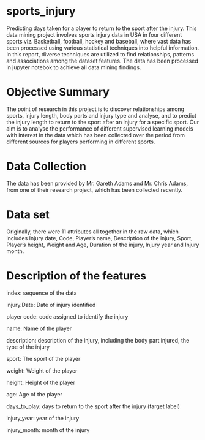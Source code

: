 # sports_injury
Predicting days taken for a player to return to the sport after the injury.
This data mining project involves sports injury data in USA in four different sports viz. Basketball, football, hockey and baseball, where vast data has been processed using various statistical techniques into helpful information. In this report, diverse techniques are utilized to find relationships, patterns and associations among the dataset features. The data has been processed in jupyter notebok to achieve all data mining findings.

# Objective Summary

The point of research in this project is to discover relationships among sports, injury length, body parts and injury type and analyse, and to predict the injury length to return to the sport after an injury for a specific sport. Our aim is to analyse the performance of different supervised learning models with interest in the data which has been collected over the period from different sources for players performing in different sports.

# Data Collection

The data has been provided by Mr. Gareth Adams and Mr. Chris Adams, from one of their research project, which has been collected recently. 

# Data set

Originally, there were 11 attributes all together in the raw data, which includes Injury date, Code, Player’s name, Description of the injury, Sport, Player’s height, Weight and Age, Duration of the injury, Injury year and Injury month.

# Description of the features

index: sequence of the data

injury.Date: Date of injury identified

player code: code assigned to identify the injury

name: Name of the player

description: description of the injury, including the body part injured, the type of the injury 

sport: The sport of the player

weight: Weight of the player

height: Height of the player

age: Age of the player

days_to_play: days to return to the sport after the injury (target label)

injury_year: year of the injury

injury_month: month of the injury

